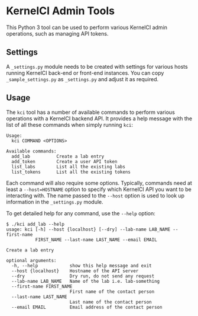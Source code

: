 # KernelCI Admin Tools

This Python 3 tool can be used to perform various KernelCI admin operations,
such as managing API tokens.

## Settings

A `_settings.py` module needs to be created with settings for various hosts
running KernelCI back-end or front-end instances.  You can copy
`_sample_settings.py` as `_settings.py` and adjust it as required.

## Usage

The `kci` tool has a number of available commands to perform various operations
with a KernelCI backend API.  It provides a help message with the list of all
these commands when simply running `kci`:

```
Usage:
  kci COMMAND <OPTIONS>

Available commands:
  add_lab          Create a lab entry
  add_token        Create a user API token
  list_labs        List all the existing labs
  list_tokens      List all the existing tokens
```

Each command will also require some options.  Typically, commands need at least
a `--host=HOSTNAME` option to specify which KernelCI API you want to be
interacting with.  The name passed to the `--host` option is used to look up
information in the `_settings.py` module.

To get detailed help for any command, use the `--help` option:

```
$ ./kci add_lab --help
usage: kci [-h] --host {localhost} [--dry] --lab-name LAB_NAME --first-name
           FIRST_NAME --last-name LAST_NAME --email EMAIL

Create a lab entry

optional arguments:
  -h, --help            show this help message and exit
  --host {localhost}    Hostname of the API server
  --dry                 Dry run, do not send any request
  --lab-name LAB_NAME   Name of the lab i.e. lab-something
  --first-name FIRST_NAME
                        First name of the contact person
  --last-name LAST_NAME
                        Last name of the contact person
  --email EMAIL         Email address of the contact person
```
